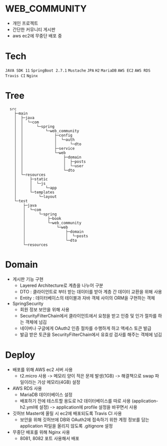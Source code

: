 # WEB_COMMUNITY

- 개인 프로젝트
- 간단한 커뮤니티 게시판
- aws ec2에 무중단 배포 중

# Tech

`JAVA SDK 11` `SpringBoot 2.7.1` `Mustache` `JPA` `H2` `MariaDB` `AWS EC2` `AWS RDS` `Travis CI` `Nginx`

# Tree
```
  src
    ├─main
    │  ├─java
    │  │  └─com
    │  │      └─spring
    │  │          └─web_community
    │  │              ├─config
    │  │              │  └─auth
    │  │              │      └─dto
    │  │              ├─service
    │  │              └─web
    │  │                  ├─domain
    │  │                  │  ├─posts
    │  │                  │  └─user
    │  │                  └─dto
    │  └─resources
    │      ├─static
    │      │  └─js
    │      │      └─app
    │      └─templates
    │          └─layout
    └─test
        ├─java
        │  └─com
        │      └─spring
        │          ├─book
        │          └─web_community
        │              └─web
        │                  ├─domain
        │                  │  └─posts
        │                  └─dto
        └─resources
```

# Domain

- 게시판 기능 구현
  - Layered Architecture로 계층을 나누어 구분
  - DTO : 클라이언트로 부터 받는 데이터를 받아 계층 간 데이터 교환을 위해 사용
  - Entity : 데이터베이스의 테이블과 자바 객체 사이의 ORM을 구현하는 객체
- SpringSecurity
  - 회원 정보 보안을 위해 사용
  - SecurityFilterChain에서 클라이언트에서 요청을 받고 인증 및 인가 절차를 하는 객체에 넘김
  - 네이버나 구글에게 OAuth2 인증 절차를 수행하게 하고 액세스 토큰 발급 
  - 발급 받은 토큰을 SecurityFilterChain에서 유효성 검사를 해주는 객체에 넘김

# Deploy
- 배포를 위해 AWS ec2 서버 사용
  - t2.micro 사용 -> 메모리 양이 적은 문제 발생(1GB) -> 해결책으로 swap 파일이라는 가상 메모리(4GB) 설정
- AWS RDS 사용 
  - MariaDB 데이터베이스 설정
  - 배포하기 전에 테스트할 용도로 h2 데이터베이스를 따로 사용 (application-h2.yml에 설정) -> application에 profile 설정을 바꾸면서 사용
- 깃허브 Master에 올릴 시 ec2에 배포되도록 Travis CI 사용
  - 보안을 위해 깃허브에 DB와 OAuth2에 접속하기 위한 계정 정보를 담는 application 파일을 올리지 않도록 .gitignore 설정
- 무중단 배포를 위해 Nginx 사용
  - 8081, 8082 포트 사용해서 배포

